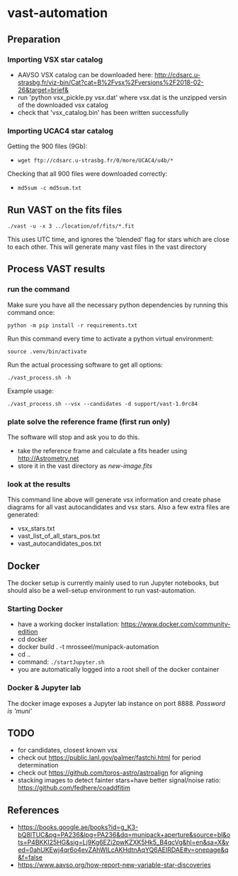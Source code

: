 # vast-automation

## Preparation

### Importing VSX star catalog

* AAVSO VSX catalog can be downloaded here: http://cdsarc.u-strasbg.fr/viz-bin/Cat?cat=B%2Fvsx%2Fversions%2F2018-02-26&target=brief&
* run 'python vsx_pickle.py vsx.dat' where vsx.dat is the unzipped versin of the downloaded vsx catalog
* check that 'vsx_catalog.bin' has been written successfully

### Importing UCAC4 star catalog

Getting the 900 files (9Gb):
- `wget ftp://cdsarc.u-strasbg.fr/0/more/UCAC4/u4b/*`

Checking that all 900 files were downloaded correctly:
- `md5sum -c md5sum.txt`

## Run VAST on the fits files

`./vast -u -x 3 ../location/of/fits/*.fit`

This uses UTC time, and ignores the 'blended' flag for stars which are close to each other.
This will generate many vast files in the vast directory

## Process VAST results

### run the command

Make sure you have all the necessary python dependencies by running this command once:

`python -m pip install -r requirements.txt`

Run this command every time to activate a python virtual environment:

`source .venv/bin/activate`

Run the actual processing software to get all options:

`./vast_process.sh -h`

Example usage:

`./vast_process.sh --vsx --candidates -d support/vast-1.0rc84`

### plate solve the reference frame (first run only)

The software will stop and ask you to do this.

* take the reference frame and calculate a fits header using http://Astrometry.net
* store it in the vast directory as *new-image.fits*

### look at the results

This command line above will generate vsx information and create phase diagrams for 
all vast autocandidates and vsx stars.
Also a few extra files are generated:

* vsx_stars.txt
* vast_list_of_all_stars_pos.txt
* vast_autocandidates_pos.txt

## Docker

The docker setup is currently mainly used to run Jupyter notebooks, but should also
be a well-setup environment to run vast-automation.

### Starting Docker

* have a working docker installation: https://www.docker.com/community-edition
* cd docker
* docker build . -t mrosseel/munipack-automation
* cd ..
* command: `./startJupyter.sh`
* you are automatically logged into a root shell of the docker container

### Docker & Jupyter lab

The docker image exposes a Jupyter lab instance on port 8888.
_Password is 'muni'_

## TODO

- for candidates, closest known vsx
- check out https://public.lanl.gov/palmer/fastchi.html for period determination
- check out https://github.com/toros-astro/astroalign for aligning
- stacking images to detect fainter stars+have better signal/noise ratio: https://github.com/fedhere/coaddfitim

## References

* https://books.google.ae/books?id=g_K3-bQ8lTUC&pg=PA236&lpg=PA236&dq=munipack+aperture&source=bl&ots=P4BKKI25HG&sig=Lj9Kg6EZi2pwKZXK5Hk5_B4qcVg&hl=en&sa=X&ved=0ahUKEwj4qr6o4evZAhWILcAKHdtnAqYQ6AEIRDAE#v=onepage&q&f=false
* https://www.aavso.org/how-report-new-variable-star-discoveries

